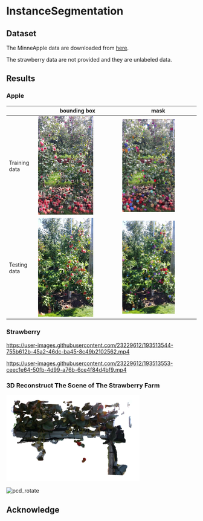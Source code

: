 # InstanceSegmentation

## Dataset
The MinneApple data are downloaded from [here](https://rsn.umn.edu/projects/orchard-monitoring/minneapple#datadownload).

The strawberry data are not provided and they are unlabeled data.

## Results
### Apple

|               | bounding box |   mask   |
|---------------|--------------|-----|
|Training data  | <img width=70% src="/images/test_bbox.png">| <img width=73% src="/images/test_mask.png">
|Testing data   |<img width=70% src="/images/train_bbox.png">| <img width=73% src="/images/train_mask.png">

### Strawberry


https://user-images.githubusercontent.com/23229612/193513544-755b612b-45a2-46dc-ba45-8c49b2102562.mp4



https://user-images.githubusercontent.com/23229612/193513553-ceec1e64-50fb-4d99-a76b-6ce4f84d4bf9.mp4


### 3D Reconstruct The Scene of The Strawberry Farm
<img width=70% src="/images/3dpoint_cloud.PNG">

![pcd_rotate](https://user-images.githubusercontent.com/23229612/193877408-d456af56-80cd-4eb0-aa12-f309dc381d4e.gif)

## Acknowledge
